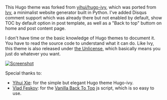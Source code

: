 This Hugo theme was forked from [yihui/hugo-ivy](https://github.com/yihui/hugo-ivy), which was ported from [Ivy](https://github.com/dmulholland/ivy), a minimalist website generator built in Python. I've added Disqus comment support which was already there but not enabled by default, show TOC by default option in post template, as well as a "Back to top" buttom on home and post content page.

I don't have time or the basic knowledge of Hugo themes to document it. You have to read the source code to understand what it can do. Like Ivy, this theme is also released under [the Unlicense](https://en.wikipedia.org/wiki/Unlicense), which basically means you just do whatever you want.

[![Screenshot](https://github.com/yihui/hugo-ivy/raw/master/images/screenshot.png)](https://ivy.yihui.name)

Special thanks to:

- [Yihui Xie](https://github.com/yihui): for the simple but elegant Hugo theme Hugo-ivy.
- [Vlad Feskov](https://github.com/vfeskov): for the [Vanilla Back To Top](https://github.com/vfeskov/vanilla-back-to-top) js script, which is so easy to use. 
